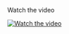 Watch the video

[![Watch the video](https://img.youtube.com/vi/xX57O5YdH9o/0.jpg)](https://youtu.be/xX57O5YdH9o) 